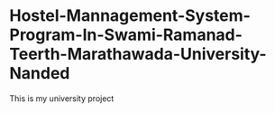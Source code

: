 # Hostel-Mannagement-System-Program-In-Swami-Ramanad-Teerth-Marathawada-University-Nanded
This is my university project

